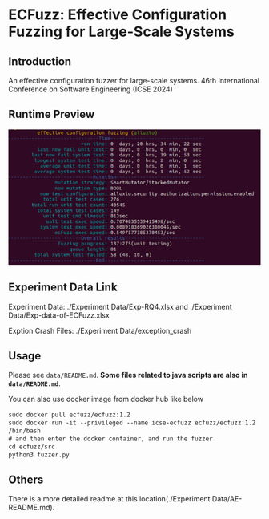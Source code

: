 # ECFuzz: Effective Configuration Fuzzing for Large-Scale Systems

## Introduction

An effective configuration fuzzer for large-scale systems.
46th International Conference on Software Engineering (ICSE 2024) 

## Runtime Preview

<img src="_preview/running-alluxio.png" alt="image-20221109195021554" style="zoom:67%;" />

## Experiment Data Link
Experiment Data: ./Experiment Data/Exp-RQ4.xlsx and ./Experiment Data/Exp-data-of-ECFuzz.xlsx

Exption Crash Files: ./Experiment Data/exception_crash

## Usage 

Please see `data/README.md`. **Some files related to java scripts are also in `data/README.md`**.

You can also use docker image from docker hub like below
```shell
sudo docker pull ecfuzz/ecfuzz:1.2
sudo docker run -it --privileged --name icse-ecfuzz ecfuzz/ecfuzz:1.2 /bin/bash
# and then enter the docker container, and run the fuzzer
cd ecfuzz/src
python3 fuzzer.py
```

## Others
There is a more detailed readme at this location(./Experiment Data/AE-README.md).
